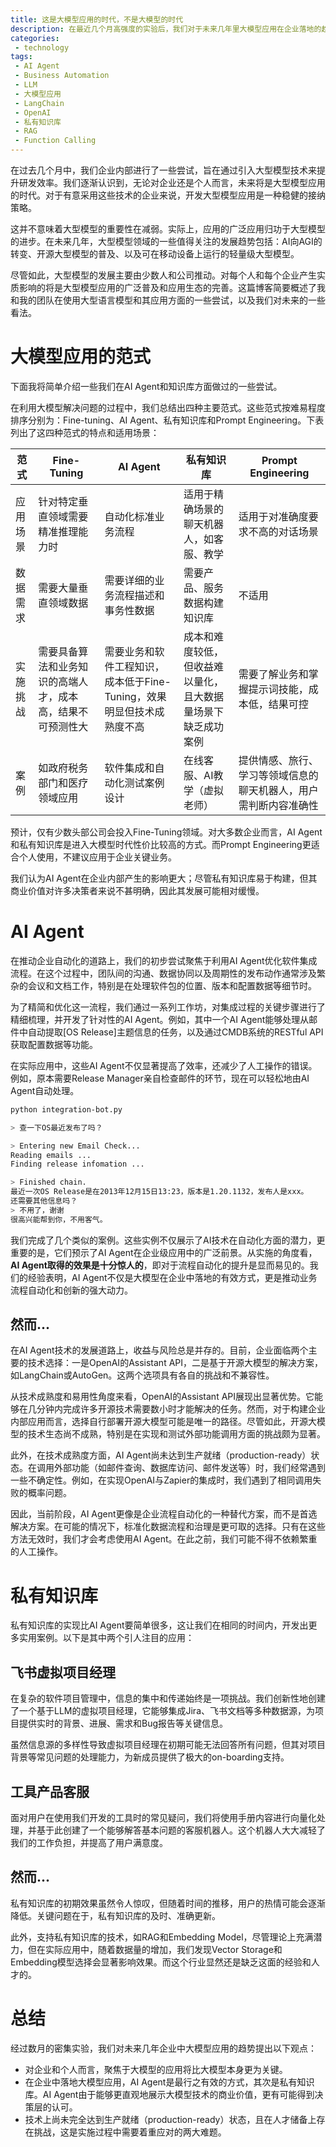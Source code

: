 ```yaml
---
title: 这是大模型应用的时代，不是大模型的时代
description: 在最近几个月高强度的实验后，我们对于未来几年里大模型应用在企业落地的趋势形成了一些观察，我们相信对企业或者个人来说，关注大模型应用，远比关注大模型更重要。大模型应用有四种范式，其中AI Agent和私有知识库是最有可能在企业内部落地的。
categories:
 - technology
tags:
 - AI Agent
 - Business Automation
 - LLM
 - 大模型应用
 - LangChain
 - OpenAI
 - 私有知识库
 - RAG
 - Function Calling
---
```



在过去几个月中，我们企业内部进行了一些尝试，旨在通过引入大型模型技术来提升研发效率。我们逐渐认识到，无论对企业还是个人而言，未来将是大型模型应用的时代。对于有意采用这些技术的企业来说，开发大型模型应用是一种稳健的接纳策略。

这并不意味着大型模型的重要性在减弱。实际上，应用的广泛应用归功于大型模型的进步。在未来几年，大型模型领域的一些值得关注的发展趋势包括：AI向AGI的转变、开源大型模型的普及、以及可在移动设备上运行的轻量级大型模型。

尽管如此，大型模型的发展主要由少数人和公司推动。对每个人和每个企业产生实质影响的将是大型模型应用的广泛普及和应用生态的完善。这篇博客简要概述了我和我的团队在使用大型语言模型和其应用方面的一些尝试，以及我们对未来的一些看法。

# 大模型应用的范式

下面我将简单介绍一些我们在AI Agent和知识库方面做过的一些尝试。

在利用大模型解决问题的过程中，我们总结出四种主要范式。这些范式按难易程度排序分别为：Fine-tuning、AI Agent、私有知识库和Prompt Engineering。下表列出了这四种范式的特点和适用场景：

| 范式 | Fine-Tuning | AI Agent | 私有知识库 | Prompt Engineering |
| --- | --- | --- | --- | --- |
| 应用场景 | 针对特定垂直领域需要精准推理能力时 | 自动化标准业务流程 | 适用于精确场景的聊天机器人，如客服、教学 | 适用于对准确度要求不高的对话场景 |
| 数据需求 | 需要大量垂直领域数据 | 需要详细的业务流程描述和事务性数据 | 需要产品、服务数据构建知识库 | 不适用 |
| 实施挑战 | 需要具备算法和业务知识的高端人才，成本高，结果不可预测性大 | 需要业务和软件工程知识，成本低于Fine-Tuning，效果明显但技术成熟度不高 | 成本和难度较低，但收益难以量化，且大数据量场景下缺乏成功案例 | 需要了解业务和掌握提示词技能，成本低，结果可控 |
| 案例 | 如政府税务部门和医疗领域应用 | 软件集成和自动化测试案例设计 | 在线客服、AI教学（虚拟老师） | 提供情感、旅行、学习等领域信息的聊天机器人，用户需判断内容准确性 |

预计，仅有少数头部公司会投入Fine-Tuning领域。对大多数企业而言，AI Agent和私有知识库是进入大模型时代性价比较高的方式。而Prompt Engineering更适合个人使用，不建议应用于企业关键业务。

我们认为AI Agent在企业内部产生的影响更大；尽管私有知识库易于构建，但其商业价值对许多决策者来说不甚明确，因此其发展可能相对缓慢。

# AI Agent

在推动企业自动化的道路上，我们的初步尝试聚焦于利用AI Agent优化软件集成流程。在这个过程中，团队间的沟通、数据协同以及周期性的发布动作通常涉及繁杂的会议和文档工作，特别是在处理软件包的位置、版本和配置数据等细节时。

为了精简和优化这一流程，我们通过一系列工作坊，对集成过程的关键步骤进行了精细梳理，并开发了针对性的AI Agent。例如，其中一个AI Agent能够处理从邮件中自动提取[OS Release]主题信息的任务，以及通过CMDB系统的RESTful API获取配置数据等功能。

在实际应用中，这些AI Agent不仅显著提高了效率，还减少了人工操作的错误。例如，原本需要Release Manager亲自检查邮件的环节，现在可以轻松地由AI Agent自动处理。

```bash
python integration-bot.py

> 查一下OS最近发布了吗？

> Entering new Email Check...
Reading emails ...
Finding release infomation ...

> Finished chain.
最近一次OS Release是在2013年12月15日13:23，版本是1.20.1132，发布人是xxx。
还需要其他信息吗？
> 不用了，谢谢
很高兴能帮到你，不用客气。
```

我们完成了几个类似的案例。这些实例不仅展示了AI技术在自动化方面的潜力，更重要的是，它们预示了AI Agent在企业级应用中的广泛前景。从实施的角度看，**AI Agent取得的效果是十分惊人的**，即对于流程自动化的提升是显而易见的。我们的经验表明，AI Agent不仅是大模型在企业中落地的有效方式，更是推动业务流程自动化和创新的强大动力。

## 然而...

在AI Agent技术的发展道路上，收益与风险总是并存的。目前，企业面临两个主要的技术选择：一是OpenAI的Assistant API，二是基于开源大模型的解决方案，如LangChain或AutoGen。这两个选项具有各自的挑战和不兼容性。

从技术成熟度和易用性角度来看，OpenAI的Assistant API展现出显著优势。它能够在几分钟内完成许多开源技术需要数小时才能解决的任务。然而，对于构建企业内部应用而言，选择自行部署开源大模型可能是唯一的路径。尽管如此，开源大模型的技术生态尚不成熟，特别是在实现和测试外部功能调用方面的挑战颇为显著。

此外，在技术成熟度方面，AI Agent尚未达到生产就绪（production-ready）状态。在调用外部功能（如邮件查询、数据库访问、邮件发送等）时，我们经常遇到一些不确定性。例如，在实现OpenAI与Zapier的集成时，我们遇到了相同调用失败的概率问题。

因此，当前阶段，AI Agent更像是企业流程自动化的一种替代方案，而不是首选解决方案。在可能的情况下，标准化数据流程和治理是更可取的选择。只有在这些方法无效时，我们才会考虑使用AI Agent。在此之前，我们可能不得不依赖繁重的人工操作。

# 私有知识库

私有知识库的实现比AI Agent要简单很多，这让我们在相同的时间内，开发出更多实用案例。以下是其中两个引人注目的应用：

## 飞书虚拟项目经理

在复杂的软件项目管理中，信息的集中和传递始终是一项挑战。我们创新性地创建了一个基于LLM的虚拟项目经理，它能够集成Jira、飞书文档等多种数据源，为项目提供实时的背景、进展、需求和Bug报告等关键信息。

虽然信息源的多样性导致虚拟项目经理在初期可能无法回答所有问题，但其对项目背景等常见问题的处理能力，为新成员提供了极大的on-boarding支持。

## 工具产品客服

面对用户在使用我们开发的工具时的常见疑问，我们将使用手册内容进行向量化处理，并基于此创建了一个能够解答基本问题的客服机器人。这个机器人大大减轻了我们的工作负担，并提高了用户满意度。

## 然而...

私有知识库的初期效果虽然令人惊叹，但随着时间的推移，用户的热情可能会逐渐降低。关键问题在于，私有知识库的及时、准确更新。

此外，支持私有知识库的技术，如RAG和Embedding Model，尽管理论上充满潜力，但在实际应用中，随着数据量的增加，我们发现Vector Storage和Embedding模型选择会显著影响效果。而这个行业显然还是缺乏这面的经验和人才的。

# 总结

经过数月的密集实验，我们对未来几年企业中大模型应用的趋势提出以下观点：

- 对企业和个人而言，聚焦于大模型的应用将比大模型本身更为关键。
- 在企业中落地大模型应用，AI Agent是最行之有效的方式，其次是私有知识库。AI Agent由于能够更直观地展示大模型技术的商业价值，更有可能得到决策层的认可。
- 技术上尚未完全达到生产就绪（production-ready）状态，且在人才储备上存在挑战，这是实施过程中需要着重应对的两大难题。

